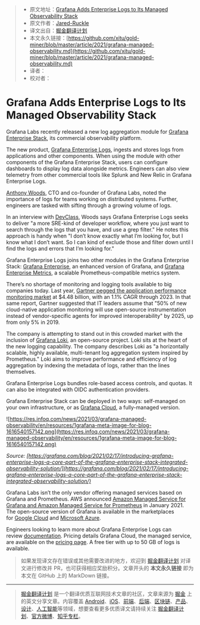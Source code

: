 > * 原文地址：[Grafana Adds Enterprise Logs to Its Managed Observability Stack](https://www.infoq.com/news/2021/03/grafana-managed-observability/)
> * 原文作者：[Jared-Ruckle](https://www.infoq.com/profile/Jared-Ruckle/)
> * 译文出自：[掘金翻译计划](https://github.com/xitu/gold-miner)
> * 本文永久链接：[https://github.com/xitu/gold-miner/blob/master/article/2021/grafana-managed-observability.md](https://github.com/xitu/gold-miner/blob/master/article/2021/grafana-managed-observability.md)
> * 译者：
> * 校对者：

# Grafana Adds Enterprise Logs to Its Managed Observability Stack

Grafana Labs recently released a new log aggregation module for [Grafana Enterprise Stack](https://grafana.com/products/enterprise/), its commercial observability platform.

The new product, [Grafana Enterprise Logs](https://grafana.com/blog/2021/02/17/introducing-grafana-enterprise-logs-a-core-part-of-the-grafana-enterprise-stack-integrated-observability-solution/), ingests and stores logs from applications and other components. When using the module with other components of the Grafana Enterprise Stack, users can configure dashboards to display log data alongside metrics. Engineers can also view telemetry from other commercial tools like Splunk and New Relic in Grafana Enterprise Logs.

[Anthony Woods](https://grafana.com/author/awoods), CTO and co-founder of Grafana Labs, noted the importance of logs for teams working on distributed systems. Further, engineers are tasked with sifting through a growing volume of logs.

In an interview with [DevClass](https://devclass.com/2021/02/19/bp-190221/), Woods says Grafana Enterprise Logs seeks to deliver "a more SRE-kind of developer workflow, where you just want to search through the logs that you have, and use a grep filter." He notes this approach is handy when "I don’t know exactly what I’m looking for, but I know what I don’t want. So I can kind of exclude those and filter down until I find the logs and errors that I’m looking for."

Grafana Enterprise Logs joins two other modules in the Grafana Enterprise Stack: [Grafana Enterprise](https://grafana.com/products/enterprise/grafana/), an enhanced version of Grafana, and [Grafana Enterprise Metrics](https://grafana.com/products/enterprise/metrics/), a scalable Prometheus-compatible metrics system.

There’s no shortage of monitoring and logging tools available to big companies today. Last year, [Gartner pegged the application performance monitoring market](https://www.gartner.com/en/documents/3983892/magic-quadrant-for-application-performance-monitoring) at $4.48 billion, with an 1.1% CAGR through 2023. In that same report, Gartner suggested that IT leaders assume that "50% of new cloud-native application monitoring will use open-source instrumentation instead of vendor-specific agents for improved interoperability" by 2025, up from only 5% in 2019.

The company is attempting to stand out in this crowded market with the inclusion of [Grafana Loki](https://grafana.com/oss/loki/), an open-source project. Loki sits at the heart of the new logging capability. The company describes Loki as "a horizontally scalable, highly available, multi-tenant log aggregation system inspired by Prometheus." Loki aims to improve performance and efficiency of log aggregation by indexing the metadata of logs, rather than the lines themselves.

Grafana Enterprise Logs bundles role-based access controls, and quotas. It can also be integrated with OIDC authentication providers.

Grafana Enterprise Stack can be deployed in two ways: self-managed on your own infrastructure, or as [Grafana Cloud](https://grafana.com/products/cloud/), a fully-managed version.

![https://res.infoq.com/news/2021/03/grafana-managed-observability/en/resources/1grafana-meta-image-for-blog-1616540157142.png](https://res.infoq.com/news/2021/03/grafana-managed-observability/en/resources/1grafana-meta-image-for-blog-1616540157142.png)

*Source: [https://grafana.com/blog/2021/02/17/introducing-grafana-enterprise-logs-a-core-part-of-the-grafana-enterprise-stack-integrated-observability-solution/](https://grafana.com/blog/2021/02/17/introducing-grafana-enterprise-logs-a-core-part-of-the-grafana-enterprise-stack-integrated-observability-solution/)*

Grafana Labs isn’t the only vendor offering managed services based on Grafana and Prometheus. AWS announced [Amazon Managed Service for Grafana and Amazon Managed Service for Prometheus](https://www.infoq.com/news/2021/01/aws-grafana-prometheus/) in January 2021. The open-source version of Grafana is available in the marketplaces for [Google Cloud](https://console.cloud.google.com/marketplace/details/google/grafana) and [Microsoft Azure](https://azuremarketplace.microsoft.com/en-in/marketplace/apps/grafana-labs.grafana_oss?tab=overview).

Engineers looking to learn more about Grafana Enterprise Logs can review [documentation](https://grafana.com/docs/enterprise-logs/latest/). Pricing details Grafana Cloud, the managed service, are available on the [pricing page](https://grafana.com/products/cloud/pricing/). A free tier with up to 50 GB of logs is available.

> 如果发现译文存在错误或其他需要改进的地方，欢迎到 [掘金翻译计划](https://github.com/xitu/gold-miner) 对译文进行修改并 PR，也可获得相应奖励积分。文章开头的 **本文永久链接** 即为本文在 GitHub 上的 MarkDown 链接。

---

> [掘金翻译计划](https://github.com/xitu/gold-miner) 是一个翻译优质互联网技术文章的社区，文章来源为 [掘金](https://juejin.im) 上的英文分享文章。内容覆盖 [Android](https://github.com/xitu/gold-miner#android)、[iOS](https://github.com/xitu/gold-miner#ios)、[前端](https://github.com/xitu/gold-miner#前端)、[后端](https://github.com/xitu/gold-miner#后端)、[区块链](https://github.com/xitu/gold-miner#区块链)、[产品](https://github.com/xitu/gold-miner#产品)、[设计](https://github.com/xitu/gold-miner#设计)、[人工智能](https://github.com/xitu/gold-miner#人工智能)等领域，想要查看更多优质译文请持续关注 [掘金翻译计划](https://github.com/xitu/gold-miner)、[官方微博](http://weibo.com/juejinfanyi)、[知乎专栏](https://zhuanlan.zhihu.com/juejinfanyi)。
